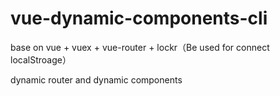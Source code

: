 # vue-dynamic-components-cli

base on vue + vuex + vue-router + lockr（Be used for connect localStroage）

dynamic router and dynamic components
